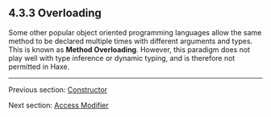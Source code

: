 ## 4.3.3 Overloading

Some other popular object oriented programming languages allow the same method to be declared multiple times with different arguments and types.  This is known as **Method Overloading**.  However, this paradigm does not play well with type inference or dynamic typing, and is therefore not permitted in Haxe.

---

Previous section: [Constructor](4.3.2-Constructor.md)

Next section: [Access Modifier](4.4-Access_Modifier.md)